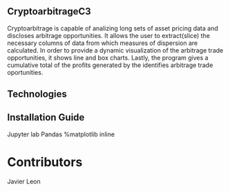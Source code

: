 # 
## CryptoarbitrageC3
Cryptoarbitrage is capable of analizing long sets of asset pricing data and discloses arbitrage opportunities. It allows the user to extract(slice) the necessary columns of data from which measures of dispersion are calculated. In order to provide a dynamic visualization of the arbitrage trade opportunities, it shows line and box charts. Lastly, the program gives a cumulative total of the profits generated by the identifies arbitrage trade oportunities.

## Technologies

## Installation Guide
Jupyter lab
Pandas
%matplotlib inline

# Contributors

Javier Leon